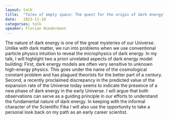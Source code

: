 ```yaml
---
layout: talk
title:  "Tales of empty space: The quest for the origin of dark energy"
date:   2023-11-10
categories: talk
speaker: Florian Niedermann
---
```

The nature of dark energy is one of the great mysteries of our Universe. Unlike with dark matter, we run into problems when we use conventional particle physics intuition to reveal the microphysics of dark energy. In my talk, I will highlight two a priori unrelated aspects of dark energy model building: First, dark energy models are often very sensitive to unknown high-energy physics. This goes under the name of the cosmological constant problem and has plagued theorists for the better part of a century. Second, a recently proclaimed discrepancy in the predicted value of the expansion rate of the Universe today seems to indicate the presence of a new phase of dark energy in the early Universe. I will argue that both observations can serve as a guiding principle in our efforts to understand the fundamental nature of dark energy. In keeping with the informal character of the Scientific Fika I will also use the opportunity to take a personal look back on my path as an early career scientist.
